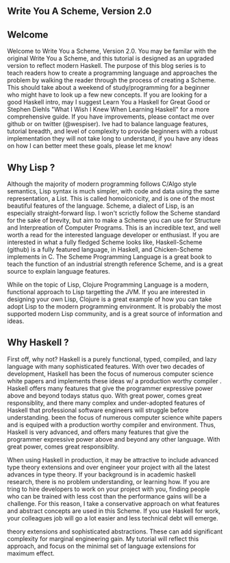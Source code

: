 Write You A Scheme, Version 2.0
------------

## Welcome
Welcome to Write You a Scheme, Version 2.0. You may be familar with the original
Write You a Scheme, and this tutorial is designed as an upgraded version to
reflect modern Haskell. The purpose of this blog series is to teach readers how
to create a programming language and approaches the problem by walking the reader
through the process of creating a Scheme. This should take about a 
weekend of study/programming for a beginner who might have to look up a few new
concepts. If you are looking for a good Haskell intro, may I suggest Learn You a
Haskell for Great Good or Stephen Diehls "What I Wish I Knew When Learning Haskell" 
for a more comprehensive guide. If you have improvements, please contact me over
github or on twitter (@wespiser). Ive had to balance language features, tutorial breadth, and level of complexity to
provide beginners with a robust implementation they will not take long to understand, if you have any ideas on how I can
better meet these goals, please let me know!

## Why Lisp ?
Although the majority of modern programming follows C/Algo style semantics, Lisp
syntax is much simpler, with code and data using the same representation, a List.  This is called homoiconicity, and is one of the most beautiful features of the language. Scheme, a
dialect of Lisp, is an especially straight-forward lisp. I won't scrictly follow the Scheme
standard for the sake of brevity, but aim to make a Scheme you can use for Structure and
Interpreation of Computer Programs. This is an incredible text, and well worth a read
for the interested language developer or enthusiast. 
If you are interested in what a fully fledged Scheme looks like, Haskell-Scheme (github) is a fully featured language,
in Haskell, and Chicken-Scheme implements in C. 
The Scheme Programming Language is a great book to teach the function of an industrial strength reference Scheme, and is
a great source to explain language features.


While on the topic of Lisp, Clojure Programming Language is a modern, functional approach to Lisp targetting the JVM.
If you are interested in designing your own Lisp, Clojure is a great example of how you can take adopt Lisp to the
modern programming environment. It is probably the most supported modern Lisp community, 
and is a great source of information and ideas. 

## Why Haskell ?
First off, why not? Haskell is a purely functional, typed, compiled, and lazy language with
many sophisticated features. With over two decades of development, Haskell has
been the focus of numerous computer science white papers and implements these ideas w/ a
production worthy compiler . Haskell offers many features that give the programmer expressive power above and beyond
todays status quo. With great power, comes great responsiblity, and there many complex and under-adopted features of
Haskell that professional software engineers will struggle before understanding. 
been the focus of numerous computer science white papers and is equiped with a
production worthy compiler and environment. Thus, Haskell is very advanced, and
offers many features that give the programmer expressive power above and beyond
any other language. With great power, comes great responsiblity. 

When using Haskell in production, it may be attractive to include advanced type 
theory extensions and over engineer your project with all the latest advances in type theory. If your background is in
academic haskell research, there is no problem understanding, or learning how. If you are tring to hire developers to
work on your project with you, finding people who can be trained with less cost than the performance gains will be a
challenge. For this reason, I take a conservative approach on what features and abstract concepts are used in this
Scheme. If you use Haskell for work, your colleagues job will go a lot easier and less technical debt will emerge.  



theory extensions and sophisticated abstractions. These can add 
significant complexity for marginal engineering gain. My tutorial will reflect this approach, and focus on 
the minimal set of language extensions for maximum effect. 

